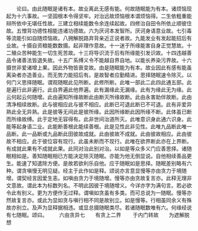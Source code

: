 <!-- { "loadSidebar": true } -->
　　论曰。由此随眠是诸有本。故业离此无感有能。何故随眠能为有本。诸烦恼现起为十六事故。一坚固根本令得坚牢。对治远故烦恼根本谓烦恼得。二生依粗重能辩所依中无堪任性故。三建立相续能数令余连续起故。四修治自田令所依止顺彼住故。五憎背功德性相能违诸功德故。六为厌诃本发智所。厌诃身语意业故。七引毒等流能引如自随烦恼故。八拥解脱路弃背亲近正说者故。九能发业有发起能招后有业故。十摄自资粮能数数摄。起非理作意故。十一迷于所缘能害自身正觉慧故。十二殖众苦种能生一切生死苦故。十三将导识流于后有所缘能引发识故。十四违越善品令诸善法皆退失故。十五广系缚义令不能越自界自地。以能长养染污界故。十六摄世非爱诸增上果。因此外物皆衰变故。由是随眠能为有本。故业因此有感有能虽离染者亦造善业。而无势力能招后有。是故智者应勤精进。思择随眠速令除灭。以何门义思择随眠。谓观随眠此见所断。此修所断。此唯一部此二此四此通五部。此是遍行此非遍行。此自界遍此他界遍。此有漏缘此无漏缘。此有为缘此无为缘。此云何起云何随增。此由遍知所缘故断此由断灭所缘故断。此由永害助伴故断。此由清净相续故断。此与彼相应此与彼不相应。此断已可退此断已不可退。此有非爱异熟此全无异熟。此是彼等无间此是彼所缘。此因所缘断此因所缘不断。此体虽已断而所缘故缚。此于定地无容得有。此非世间治道所灭。此唯意识身此通六识身。此能等起身语二业。此能断善根此能续善根。此是见性此非见性。此唯九品断此唯一品断。此一品断或九品断此田彼故成就。此由彼故不成就。此由彼故相应。此由彼故不相应。此于彼位容有现行。此虽未断而不现行。此唯在欲界断此亦在上界断。有成就此果有不成就此果。此同对治此别对治。以如是等众多义门应善思择。诸随眠相如是。善知随眠相已方能决定除灭随眠。亦能为他无倒显说。自他相续善品更生。能速了知遣除方便。是故若欲利乐自他。应于随眠如是思择。随眠差别略有六种。谓贪嗔慢无明见疑。经主于此作如是释。颂说亦言意显慢等亦由贪力于境随增。谓契经言因爱生恚。如嗔由贪力于境随增。慢等亦由贪故复言亦。此释无理非文意故。谓此本为标数列名。不明此因彼于境随增义。今详亦字为满句言。若必欲令此有别义。更为方便作无过释。谓嗔如贪虽有多类。而可总说为一随眠。慢等亦然故复言亦。或此为显如贪与嗔行相不同是故别立。如是慢等。行相虽同余义有殊故亦别立。及声为显释据相违。或显总摄随眠类尽。若诸随眠数唯有六。何缘经说有七随眠。颂曰。
　　六由贪异七　　有贪上二界
　　于内门转故　　为遮解脱想
